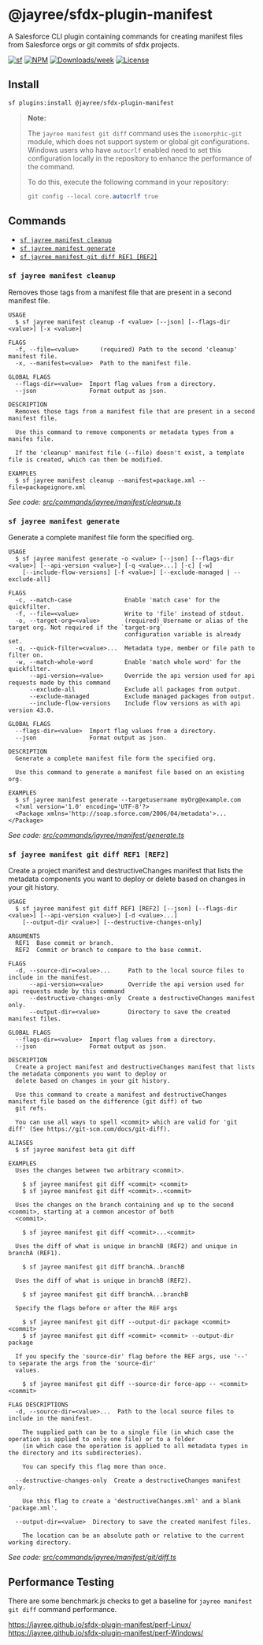 # @jayree/sfdx-plugin-manifest

A Salesforce CLI plugin containing commands for creating manifest files from Salesforce orgs or git commits of sfdx projects.

[![sf](https://img.shields.io/badge/cli-sf-brightgreen.svg)](https://developer.salesforce.com/tools/salesforcecli)
[![NPM](https://img.shields.io/npm/v/@jayree/sfdx-plugin-manifest.svg?label=@jayree/sfdx-plugin-manifest)](https://npmjs.org/package/@jayree/sfdx-plugin-manifest)
[![Downloads/week](https://img.shields.io/npm/dw/@jayree/sfdx-plugin-manifest.svg)](https://npmjs.org/package/@jayree/sfdx-plugin-manifest)
[![License](https://img.shields.io/badge/License-BSD%203--Clause-brightgreen.svg)](https://raw.githubusercontent.com/jayree/sfdx-plugin-manifest/main/LICENSE.txt)

## Install

```bash
sf plugins:install @jayree/sfdx-plugin-manifest
```

> **Note:**
>
> The `jayree manifest git diff` command uses the `isomorphic-git` module, which does not support system or global git configurations. Windows users who have `autocrlf` enabled need to set this configuration locally in the repository to enhance the performance of the command.
>
> To do this, execute the following command in your repository:
>
> ```powershell
> git config --local core.autocrlf true
> ```




## Commands

<!-- commands -->
* [`sf jayree manifest cleanup`](#sf-jayree-manifest-cleanup)
* [`sf jayree manifest generate`](#sf-jayree-manifest-generate)
* [`sf jayree manifest git diff REF1 [REF2]`](#sf-jayree-manifest-git-diff-ref1-ref2)

### `sf jayree manifest cleanup`

Removes those tags from a manifest file that are present in a second manifest file.

```
USAGE
  $ sf jayree manifest cleanup -f <value> [--json] [--flags-dir <value>] [-x <value>]

FLAGS
  -f, --file=<value>      (required) Path to the second 'cleanup' manifest file.
  -x, --manifest=<value>  Path to the manifest file.

GLOBAL FLAGS
  --flags-dir=<value>  Import flag values from a directory.
  --json               Format output as json.

DESCRIPTION
  Removes those tags from a manifest file that are present in a second manifest file.

  Use this command to remove components or metadata types from a manifes file.

  If the 'cleanup' manifest file (--file) doesn't exist, a template file is created, which can then be modified.

EXAMPLES
  $ sf jayree manifest cleanup --manifest=package.xml --file=packageignore.xml
```

_See code: [src/commands/jayree/manifest/cleanup.ts](https://github.com/jayree/sfdx-plugin-manifest/blob/3.6.8/src/commands/jayree/manifest/cleanup.ts)_

### `sf jayree manifest generate`

Generate a complete manifest file form the specified org.

```
USAGE
  $ sf jayree manifest generate -o <value> [--json] [--flags-dir <value>] [--api-version <value>] [-q <value>...] [-c] [-w]
    [--include-flow-versions] [-f <value>] [--exclude-managed | --exclude-all]

FLAGS
  -c, --match-case               Enable 'match case' for the quickfilter.
  -f, --file=<value>             Write to 'file' instead of stdout.
  -o, --target-org=<value>       (required) Username or alias of the target org. Not required if the `target-org`
                                 configuration variable is already set.
  -q, --quick-filter=<value>...  Metadata type, member or file path to filter on.
  -w, --match-whole-word         Enable 'match whole word' for the quickfilter.
      --api-version=<value>      Override the api version used for api requests made by this command
      --exclude-all              Exclude all packages from output.
      --exclude-managed          Exclude managed packages from output.
      --include-flow-versions    Include flow versions as with api version 43.0.

GLOBAL FLAGS
  --flags-dir=<value>  Import flag values from a directory.
  --json               Format output as json.

DESCRIPTION
  Generate a complete manifest file form the specified org.

  Use this command to generate a manifest file based on an existing org.

EXAMPLES
  $ sf jayree manifest generate --targetusername myOrg@example.com
  <?xml version='1.0' encoding='UTF-8'?>
  <Package xmlns='http://soap.sforce.com/2006/04/metadata'>...</Package>
```

_See code: [src/commands/jayree/manifest/generate.ts](https://github.com/jayree/sfdx-plugin-manifest/blob/3.6.8/src/commands/jayree/manifest/generate.ts)_

### `sf jayree manifest git diff REF1 [REF2]`

Create a project manifest and destructiveChanges manifest that lists the metadata components you want to deploy or delete based on changes in your git history.

```
USAGE
  $ sf jayree manifest git diff REF1 [REF2] [--json] [--flags-dir <value>] [--api-version <value>] [-d <value>...]
    [--output-dir <value>] [--destructive-changes-only]

ARGUMENTS
  REF1  Base commit or branch.
  REF2  Commit or branch to compare to the base commit.

FLAGS
  -d, --source-dir=<value>...     Path to the local source files to include in the manifest.
      --api-version=<value>       Override the api version used for api requests made by this command
      --destructive-changes-only  Create a destructiveChanges manifest only.
      --output-dir=<value>        Directory to save the created manifest files.

GLOBAL FLAGS
  --flags-dir=<value>  Import flag values from a directory.
  --json               Format output as json.

DESCRIPTION
  Create a project manifest and destructiveChanges manifest that lists the metadata components you want to deploy or
  delete based on changes in your git history.

  Use this command to create a manifest and destructiveChanges manifest file based on the difference (git diff) of two
  git refs.

  You can use all ways to spell <commit> which are valid for 'git diff' (See https://git-scm.com/docs/git-diff).

ALIASES
  $ sf jayree manifest beta git diff

EXAMPLES
  Uses the changes between two arbitrary <commit>.

    $ sf jayree manifest git diff <commit> <commit>
    $ sf jayree manifest git diff <commit>..<commit>

  Uses the changes on the branch containing and up to the second <commit>, starting at a common ancestor of both
  <commit>.

    $ sf jayree manifest git diff <commit>...<commit>

  Uses the diff of what is unique in branchB (REF2) and unique in branchA (REF1).

    $ sf jayree manifest git diff branchA..branchB

  Uses the diff of what is unique in branchB (REF2).

    $ sf jayree manifest git diff branchA...branchB

  Specify the flags before or after the REF args

    $ sf jayree manifest git diff --output-dir package <commit> <commit>
    $ sf jayree manifest git diff <commit> <commit> --output-dir package

  If you specify the 'source-dir' flag before the REF args, use '--' to separate the args from the 'source-dir'
  values.

    $ sf jayree manifest git diff --source-dir force-app -- <commit> <commit>

FLAG DESCRIPTIONS
  -d, --source-dir=<value>...  Path to the local source files to include in the manifest.

    The supplied path can be to a single file (in which case the operation is applied to only one file) or to a folder
    (in which case the operation is applied to all metadata types in the directory and its subdirectories).

    You can specify this flag more than once.

  --destructive-changes-only  Create a destructiveChanges manifest only.

    Use this flag to create a 'destructiveChanges.xml' and a blank 'package.xml'.

  --output-dir=<value>  Directory to save the created manifest files.

    The location can be an absolute path or relative to the current working directory.
```

_See code: [src/commands/jayree/manifest/git/diff.ts](https://github.com/jayree/sfdx-plugin-manifest/blob/3.6.8/src/commands/jayree/manifest/git/diff.ts)_
<!-- commandsstop -->

## Performance Testing

There are some benchmark.js checks to get a baseline for `jayree manifest git diff` command performance.

https://jayree.github.io/sfdx-plugin-manifest/perf-Linux/  
https://jayree.github.io/sfdx-plugin-manifest/perf-Windows/
